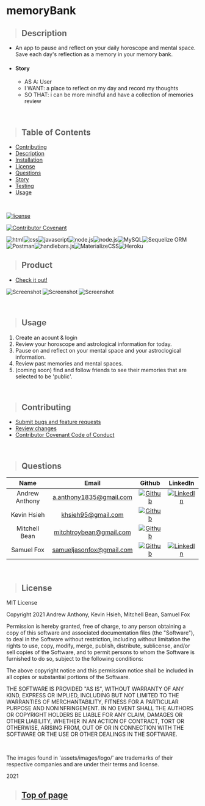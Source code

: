 
# memoryBank

>## Description 

* An app to pause and reflect on your daily horoscope and mental space. Save each day's reflection as a memory in your memory bank.
* #### Story
    * AS A: User
    * I WANT: a place to reflect on my day and record my thoughts
    * SO THAT: i can be more mindful and have a collection of memories review

<br>

>## Table of Contents

* [Contributing](#Contributing)
* [Description](#Description)
* [Installation](#Installation)
* [License](#License)
* [Questions](#Questions)
* [Story](#Story)
* [Testing](#Testing)
* [Usage](#Usage)
<br>

[![license](https://img.shields.io/badge/License-MIT-blue)](#License)
<br>

[![Contributor Covenant](https://img.shields.io/badge/Contributor%20Covenant-v2.0%20adopted-ff69b4.svg)](./assets/utils/CodeOfConduct.md)
<br>

![html](https://img.shields.io/badge/-HTML5-blue?logo=html5)![css](https://img.shields.io/badge/-CSS-red?logo=css3)![javascript](https://img.shields.io/badge/-JavaScript-F7DF1E?logo=javascript&logoColor=black)![node.js](https://img.shields.io/badge/-node.js-339933?logo=node.js&logoColor=white)![node.js](https://img.shields.io/badge/-Express-000000?logo=JavaScript&logoColor=yellow)![MySQL](https://img.shields.io/badge/-MySQL-4479A1?logo=MySQL&logoColor=white)![Sequelize ORM](https://img.shields.io/badge/-Sequelize%20ORM-4479A1)![Postman](https://img.shields.io/badge/-Postman-FF6C37?logo=Postman&logoColor=white)![handlebars.js](https://img.shields.io/badge/-handlebars.js-FF7D00)![MaterializeCSS](https://img.shields.io/badge/-MaterializeCSS-FF7F7F?logo=Material%20Design&logoColor=white)![Heroku](https://img.shields.io/badge/-Heroku-430098?logo=Heroku&logoColor=white)


>## Product

* [Check it out!](https://memorybank2021.herokuapp.com/) 

![Screenshot](./public/images/login.png)
![Screenshot](./public/images/home.png)
![Screenshot](./public/images/memories.png)

<br>

>## Usage


1. Create an acount & login
2. Review your horoscope and astrological information for today.
3. Pause on and reflect on your mental space and your astroclogical information.
4. Review past memories and mental spaces.
5. (coming soon) find and follow friends to see their memories that are selected to be 'public'.

<br>

>## Contributing

* [Submit bugs and feature requests](https://github.com/samuelfox1/memoryBank/issues)
* [Review changes](https://github.com/samuelfox1/memoryBank/pulls)
* [Contributor Covenant Code of Conduct](./assets/utils/CodeOfConduct.md)


<br>

>## Questions

| Name | Email  | Github  | LinkedIn |
| :--: | :----: | :-----: | :------: |
| Andrew Anthony | a.anthony1835@gmail.com |[![Github](./public/images/logo/github.png)](https://github.com/andrew1835) | [![LinkedIn](./public/images/logo/linkedin.png)](https://www.linkedin.com/in/andrew-anthony-a62357159) |
| Kevin Hsieh| khsieh95@gmail.com |[![Github](./public/images/logo/github.png)](https://github.com/khsieh95) |  |
| Mitchell Bean| mitchtroybean@gmail.com |[![Github](./public/images/logo/github.png)](https://github.com/mitchlltbean)  |
| Samuel Fox | samueljasonfox@gmail.com | [![Github](./public/images/logo/github.png)](https://github.com/samuelfox1) | [![LinkedIn](./public/images/logo/linkedin.png)](https://www.linkedin.com/in/samuel-fox-tacoma) |

<br>

>## License

MIT License

Copyright 2021 Andrew Anthony, Kevin Hsieh, Mitchell Bean, Samuel Fox

Permission is hereby granted, free of charge, to any person obtaining a copy of this software and associated documentation files (the "Software"), to deal in the Software without restriction, including without limitation the rights to use, copy, modify, merge, publish, distribute, sublicense, and/or sell copies of the Software, and to permit persons to whom the Software is furnished to do so, subject to the following conditions:

The above copyright notice and this permission notice shall be included in all copies or substantial portions of the Software.

THE SOFTWARE IS PROVIDED "AS IS", WITHOUT WARRANTY OF ANY KIND, EXPRESS OR IMPLIED, INCLUDING BUT NOT LIMITED TO THE WARRANTIES OF MERCHANTABILITY, FITNESS FOR A PARTICULAR PURPOSE AND NONINFRINGEMENT. IN NO EVENT SHALL THE AUTHORS OR COPYRIGHT HOLDERS BE LIABLE FOR ANY CLAIM, DAMAGES OR OTHER LIABILITY, WHETHER IN AN ACTION OF CONTRACT, TORT OR OTHERWISE, ARISING FROM, OUT OF OR IN CONNECTION WITH THE SOFTWARE OR THE USE OR OTHER DEALINGS IN THE SOFTWARE.

<br>

The images found in 'assets/images/logo/' are trademarks of their respective companies and are under their terms and license.
<br>

2021
<br>

>## [Top of page](#memoryBank)
